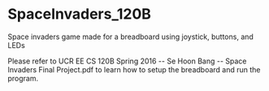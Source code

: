 # SpaceInvaders_120B
Space invaders game made for a breadboard using joystick, buttons, and LEDs

Please refer to UCR EE CS 120B Spring 2016 -- Se Hoon Bang -- Space Invaders Final Project.pdf to learn how to setup the breadboard and run the program.
